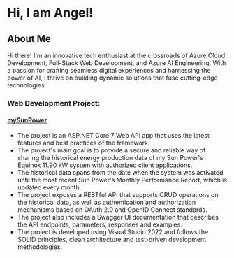 # Hi, I am Angel!

## About Me
Hi there! I'm an innovative tech enthusiast at the crossroads of Azure Cloud Development, Full-Stack Web Development, and Azure AI Engineering. With a passion for crafting seamless digital experiences and harnessing the power of AI, I thrive on building dynamic solutions that fuse cutting-edge technologies.

### Web Development Project:
#### [mySunPower](https://github.com/angelllopez/mySolarPower)
- The project is an ASP.NET Core 7 Web API app that uses the latest features and best practices of the framework.
- The project's main goal is to provide a secure and reliable way of sharing the historical energy production data of my Sun Power's Equinox 11.90 kW system with authorized client applications.
- The historical data spans from the date when the system was activated until the most recent Sun Power's Monthly Performance Report, which is updated every month.
- The project exposes a RESTful API that supports CRUD operations on the historical data, as well as authentication and authorization mechanisms based on OAuth 2.0 and OpenID Connect standards.
- The project also includes a Swagger UI documentation that describes the API endpoints, parameters, responses and examples.
- The project is developed using Visual Studio 2022 and follows the SOLID principles, clean architecture and test-driven development methodologies.
